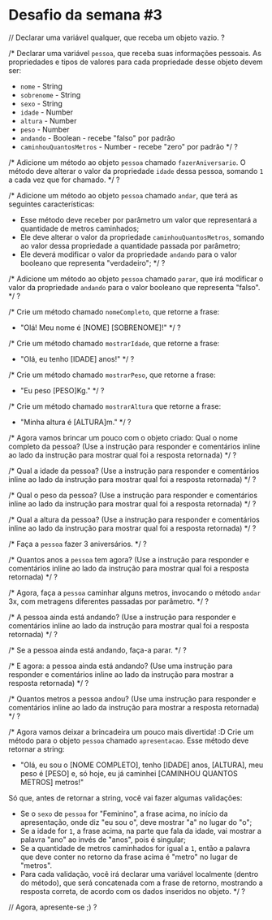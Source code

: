 # Desafio da semana #3

// Declarar uma variável qualquer, que receba um objeto vazio.
?

/*
Declarar uma variável `pessoa`, que receba suas informações pessoais.
As propriedades e tipos de valores para cada propriedade desse objeto devem ser:
- `nome` - String
- `sobrenome` - String
- `sexo` - String
- `idade` - Number
- `altura` - Number
- `peso` - Number
- `andando` - Boolean - recebe "falso" por padrão
- `caminhouQuantosMetros` - Number - recebe "zero" por padrão
*/
?

/*
Adicione um método ao objeto `pessoa` chamado `fazerAniversario`. O método deve
alterar o valor da propriedade `idade` dessa pessoa, somando `1` a cada vez que
for chamado.
*/
?

/*
Adicione um método ao objeto `pessoa` chamado `andar`, que terá as seguintes
características:
- Esse método deve receber por parâmetro um valor que representará a quantidade
de metros caminhados;
- Ele deve alterar o valor da propriedade `caminhouQuantosMetros`, somando ao
valor dessa propriedade a quantidade passada por parâmetro;
- Ele deverá modificar o valor da propriedade `andando` para o valor
booleano que representa "verdadeiro";
*/
?

/*
Adicione um método ao objeto `pessoa` chamado `parar`, que irá modificar o valor
da propriedade `andando` para o valor booleano que representa "falso".
*/
?

/*
Crie um método chamado `nomeCompleto`, que retorne a frase:
- "Olá! Meu nome é [NOME] [SOBRENOME]!"
*/
?

/*
Crie um método chamado `mostrarIdade`, que retorne a frase:
- "Olá, eu tenho [IDADE] anos!"
*/
?

/*
Crie um método chamado `mostrarPeso`, que retorne a frase:
- "Eu peso [PESO]Kg."
*/
?

/*
Crie um método chamado `mostrarAltura` que retorne a frase:
- "Minha altura é [ALTURA]m."
*/
?

/*
Agora vamos brincar um pouco com o objeto criado:
Qual o nome completo da pessoa? (Use a instrução para responder e comentários
inline ao lado da instrução para mostrar qual foi a resposta retornada)
*/
?

/*
Qual a idade da pessoa? (Use a instrução para responder e comentários
inline ao lado da instrução para mostrar qual foi a resposta retornada)
*/
?

/*
Qual o peso da pessoa? (Use a instrução para responder e comentários
inline ao lado da instrução para mostrar qual foi a resposta retornada)
*/
?

/*
Qual a altura da pessoa? (Use a instrução para responder e comentários
inline ao lado da instrução para mostrar qual foi a resposta retornada)
*/
?

/*
Faça a `pessoa` fazer 3 aniversários.
*/
?

/*
Quantos anos a `pessoa` tem agora? (Use a instrução para responder e
comentários inline ao lado da instrução para mostrar qual foi a resposta
retornada)
*/
?

/*
Agora, faça a `pessoa` caminhar alguns metros, invocando o método `andar` 3x,
com metragens diferentes passadas por parâmetro.
*/
?

/*
A pessoa ainda está andando? (Use a instrução para responder e comentários
inline ao lado da instrução para mostrar qual foi a resposta retornada)
*/
?

/*
Se a pessoa ainda está andando, faça-a parar.
*/
?

/*
E agora: a pessoa ainda está andando? (Use uma instrução para responder e
comentários inline ao lado da instrução para mostrar a resposta retornada)
*/
?

/*
Quantos metros a pessoa andou? (Use uma instrução para responder e comentários
inline ao lado da instrução para mostrar a resposta retornada)
*/
?

/*
Agora vamos deixar a brincadeira um pouco mais divertida! :D
Crie um método para o objeto `pessoa` chamado `apresentacao`. Esse método deve
retornar a string:
- "Olá, eu sou o [NOME COMPLETO], tenho [IDADE] anos, [ALTURA], meu peso é [PESO] e, só hoje, eu já caminhei [CAMINHOU QUANTOS METROS] metros!"

Só que, antes de retornar a string, você vai fazer algumas validações:
- Se o `sexo` de `pessoa` for "Feminino", a frase acima, no início da
apresentação, onde diz "eu sou o", deve mostrar "a" no lugar do "o";
- Se a idade for `1`, a frase acima, na parte que fala da idade, vai mostrar a
palavra "ano" ao invés de "anos", pois é singular;
- Se a quantidade de metros caminhados for igual a `1`, então a palavra que
deve conter no retorno da frase acima é "metro" no lugar de "metros".
- Para cada validação, você irá declarar uma variável localmente (dentro do
método), que será concatenada com a frase de retorno, mostrando a resposta
correta, de acordo com os dados inseridos no objeto.
*/
?

// Agora, apresente-se ;)
?
